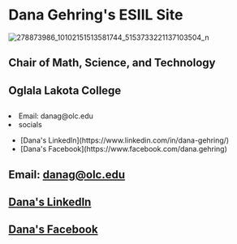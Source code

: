 
## <h1>Dana Gehring's ESIIL Site</h1>

![278873986_10102151513581744_5153733221137103504_n](https://user-images.githubusercontent.com/78752548/227621682-dd7aa54b-4e14-4746-ac09-a13cff9464c6.jpg)

## Chair of Math, Science, and Technology
## Oglala Lakota College

## <ul>
  <li>Email: danag@olc.edu</li>
  <li>socials</li>
    <ul><li>[Dana's LinkedIn](https://www.linkedin.com/in/dana-gehring/)<a href="https://www.linkedin.com/in/dana-gehring/"></a></li>
    <li>[Dana's Facebook](https://www.facebook.com/dana.gehring)<a href="https://www.facebook.com/dana.gehring"></a></li>
  </ul></ul>
  
## Email: danag@olc.edu
## [Dana's LinkedIn](https://www.linkedin.com/in/dana-gehring/)<a href="https://www.linkedin.com/in/dana-gehring/"></a>
## [Dana's Facebook](https://www.facebook.com/dana.gehring)<a href="https://www.facebook.com/dana.gehring"></a>
